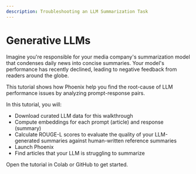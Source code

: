 ```yaml
---
description: Troubleshooting an LLM Summarization Task
---
```


# Generative LLMs

Imagine you're responsible for your media company's summarization model that condenses daily news into concise summaries. Your model's performance has recently declined, leading to negative feedback from readers around the globe.

This tutorial shows how Phoenix help you find the root-cause of LLM performance issues by analyzing prompt-response pairs.

In this tutorial, you will:

* Download curated LLM data for this walkthrough
* Compute embeddings for each prompt (article) and response (summary)
* Calculate ROUGE-L scores to evaluate the quality of your LLM-generated summaries against human-written reference summaries
* Launch Phoenix
* Find articles that your LLM is struggling to summarize

Open the tutorial in Colab or GitHub to get started.

